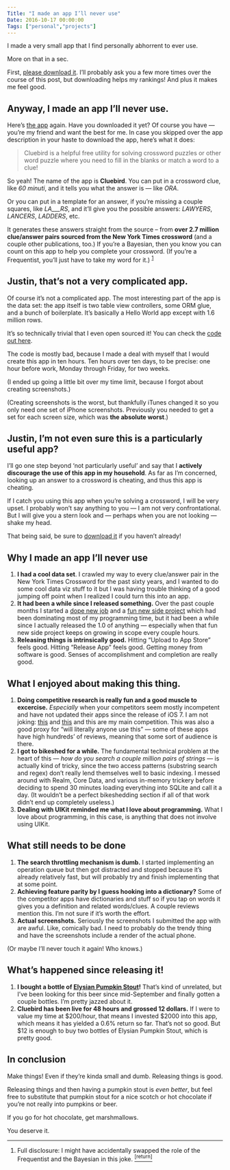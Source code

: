 ```yaml
---
Title: "I made an app I’ll never use"
Date: 2016-10-17 00:00:00
Tags: ["personal","projects"]
---
```


<p>I made a very small app that I find personally abhorrent to ever use.</p>


<p>More on that in a sec.</p>


<p>First, <a href="https://itunes.apple.com/us/app/cluebird-crossword-helper/id1162829250?ls=1&amp;mt=8">please download it</a>.  I’ll probably ask you a few more times over the course of this post, but downloading helps my rankings!  And plus it makes me feel good.</p>


<h2 id="anyway-i-made-an-app-i-ll-never-use">Anyway, I made an app I’ll never use.</h2>


<p>Here’s <a href="https://itunes.apple.com/us/app/cluebird-crossword-helper/id1162829250?ls=1&amp;mt=8">the app</a> again.  Have you downloaded it yet?  Of course you have — you’re my friend and want the best for me.  In case you skipped over the app description in your haste to download the app, here’s what it does:</p>


<blockquote>
<p>Cluebird is a helpful free utility for solving crossword puzzles or other word puzzle where you need to fill in the blanks or match a word to a clue!</p>
</blockquote>


<p>So yeah!  The name of the app is <strong>Cluebird</strong>.  You can put in a crossword clue, like <em>60 minuti</em>, and it tells you what the answer is — like <em>ORA</em>.</p>


<p>Or you can put in a template for an answer, if you’re missing a couple squares, like <em>LA___RS</em>, and it’ll give you the possible answers: <em>LAWYERS</em>, <em>LANCERS</em>, <em>LADDERS</em>, etc.</p>


<p>It generates these answers straight from the source – from <strong>over 2.7 million clue/answer pairs sourced from the New York Times crossword</strong> (and a couple other publications, too.)  If you’re a Bayesian, then you know you can count on this app to help you complete your crossword.  (If you’re a Frequentist, you’ll just have to take my word for it.) <sup class="footnote-ref" id="fnref:1"><a href="#fn:1" rel="footnote">1</a></sup></p>


<h2 id="justin-that-s-not-a-very-complicated-app">Justin, that’s not a very complicated app.</h2>


<p>Of course it’s not a complicated app.  The most interesting part of the app is the data set: the app itself is two table view controllers, some ORM glue, and a bunch of boilerplate.  It’s basically a Hello World app except with 1.6 million rows.</p>


<p>It’s so technically trivial that I even open sourced it!  You can check the <a href="https://github.com/jmduke/Cluebird/">code out here</a>.</p>


<p>The code is mostly bad, because I made a deal with myself that I would create this app in ten hours.  Ten hours over ten days, to be precise: one hour before work, Monday through Friday, for two weeks.</p>


<p>(I ended up going a little bit over my time limit, because I forgot about creating screenshots.)</p>


<p>(Creating screenshots is the worst, but thankfully iTunes changed it so you only need one set of iPhone screenshots.  Previously you needed to get a set for each screen size, which was <strong>the absolute worst</strong>.)</p>


<h2 id="justin-i-m-not-even-sure-this-is-a-particularly-useful-app">Justin, I’m not even sure this is a particularly useful app?</h2>


<p>I’ll go one step beyond ‘not particularly useful’ and say that I <strong>actively discourage the use of this app in my household</strong>.  As far as I’m concerned, looking up an answer to a crossword is cheating, and thus this app is cheating.</p>


<p>If I catch you using this app when you’re solving a crossword, I will be very upset.  I probably won’t say anything to you — I am not very confrontational.  But I will give you a stern look and — perhaps when you are not looking — shake my head.</p>


<p>That being said, be sure to <a href="https://itunes.apple.com/us/app/cluebird-crossword-helper/id1162829250?ls=1&amp;mt=8">download it</a> if you haven’t already!</p>


<h2 id="why-i-made-an-app-i-ll-never-use">Why I made an app I’ll never use</h2>


<ol>
<li><strong>I had a cool data set</strong>.  I crawled my way to every clue/answer pair in the New York Times Crossword for the past sixty years, and I wanted to do some cool data viz stuff to it but I was having trouble thinking of a good jumping off point when I realized I could turn this into an app.</li>
<li><strong>It had been a while since I released something.</strong>  Over the past couple months I started a <a href="http://tenantbase.com">dope new job</a> and a <a href="http://vittles.cloud">fun new side project</a> which had been dominating most of my programming time, but it had been a while since I actually released the 1.0 of anything — especially when that fun new side project keeps on growing in scope every couple hours.</li>
<li><strong>Releasing things is intrinsically good.</strong>  Hitting “Upload to App Store” feels good.  Hitting “Release App” feels good. Getting money from software is good.  Senses of accomplishment and completion are really good.</li>
</ol>


<h2 id="what-i-enjoyed-about-making-this-thing">What I enjoyed about making this thing.</h2>


<ol>
<li><strong>Doing competitive research is really fun and a good muscle to excercise.</strong> <em>Especially</em> when your competitors  seem mostly incompetent and have not updated their apps since the release of iOS 7.  I am not joking: <a href="https://itunes.apple.com/us/app/crossword-solver-free/id337794038?mt=8">this</a> and <a href="https://itunes.apple.com/us/app/the-crossword-anagram-solver/id490438494?mt=8">this</a> and this are my main competition.  This was also a good proxy for “will literally anyone use this” — some of these apps have high hundreds’ of reviews, meaning that some sort of audience is there.</li>
<li><strong>I got to bikeshed for a while.</strong> The fundamental technical problem at the heart of this — <em>how do you search a couple million pairs of strings</em> — is actually kind of tricky, since the two access patterns (substring search and regex) don’t really lend themselves well to basic indexing.  I messed around with Realm, Core Data, and various in-memory trickery before deciding to spend 30 minutes loading everything into SQLite and call it a day.  (It wouldn’t be a perfect bikeshedding section if all of that work didn’t end up completely useless.)</li>
<li><strong>Dealing with UIKit reminded me what I love about programming.</strong>  What I love about programming, in this case, is anything that does not involve using UIKit.</li>
</ol>


<h2 id="what-still-needs-to-be-done">What still needs to be done</h2>


<ol>
<li><strong>The search throttling mechanism is dumb.</strong>  I started implementing an operation queue but then got distracted and stopped because it’s already relatively fast, but will probably try and finish implementing that at some point.</li>
<li><strong>Achieving feature parity by I guess hooking into a dictionary?</strong>  Some of the competitor apps have dictionaries and stuff so if you tap on words it gives you a definition and related words/clues.  A couple reviews mention this.  I’m not sure if it’s worth the effort.</li>
<li><strong>Actual screenshots.</strong>  Seriously the screenshots I submitted the app with are awful.  Like, comically bad.  I need to probably do the trendy thing and have the screenshots include a render of the actual phone.</li>
</ol>


<p>(Or maybe I’ll never touch it again!  Who knows.)</p>


<h2 id="what-s-happened-since-releasing-it">What’s happened since releasing it!</h2>


<ol>
<li><strong>I bought a bottle of <a href="https://www.beeradvocate.com/beer/profile/700/39497/">Elysian Pumpkin Stout</a>!</strong>  That’s kind of unrelated, but I’ve been looking for this beer since mid-September and finally gotten a couple bottles.  I’m pretty jazzed about it.</li>
<li><strong>Cluebird has been live for 48 hours and grossed 12 dollars.</strong>  If I were to value my time at $200/hour, that means I invested $2000 into this app, which means it has yielded a 0.6% return so far.  That’s not so good.  But $12 is enough to buy two bottles of Elysian Pumpkin Stout, which is pretty good.</li>
</ol>


<h2 id="in-conclusion">In conclusion</h2>


<p>Make things!  Even if they’re kinda small and dumb.  Releasing things is good.</p>


<p>Releasing things and then having a pumpkin stout is <em>even better</em>, but feel free to substitute that pumpkin stout for a nice scotch or hot chocolate if you’re not really into pumpkins or beer.</p>


<p>If you go for hot chocolate, get marshmallows.</p>


<p>You deserve it.</p>


<div class="footnotes">
<hr/>
<ol>
<li id="fn:1">Full disclosure: I might have accidentally swapped the role of the Frequentist and the Bayesian in this joke.
 <a class="footnote-return" href="#fnref:1"><sup>[return]</sup></a></li>
</ol>
</div>
	